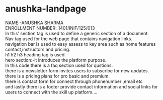 # anushka-landpage
NAME:-ANUSHKA SHARMA<br>
ENROLLMENT NUMBER:_1401/INIF/125/013<br>
In this' section tag is used to define a generic section of a document.<br>
Nav tag used for the web page that contains navigation links.<br>
navigation bar is used to easy assess to key area such as home features contact,instructors and pricing.<br>
h1 h2 h3 heading tag is used.<br>
hero section:-it introduces the platform purpose.<br>
In this code there is a faq section used for qustions.<br>
there is a newsletter form invites users to subscribe for new updates.<br>
there is a pricing plans for pro basic and premium.<br>
there is contact form for connect through phonenumber ,email etc<br>
and lastly there is a footer provide contact information and social links for users to connect with the skill up platform....<br>


